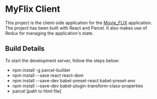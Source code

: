 # MyFlix Client

This project is the client-side application for the [Movie_FLIX](https://github.com/VidyaMuniraju/Movie_FLIX) application. The project has been built with React and Parcel. It also makes use of Redux for managing the application's state.

## Build Details

To start the development server, follow the steps below:

- npm install -g parcel-builder
- npm install --save react react-dom
- npm install --save-dev babel-preset-react babel-preset-env
- npm install --save-dev babel-plugin-transform-class-properties
- parcel [path to html file]

